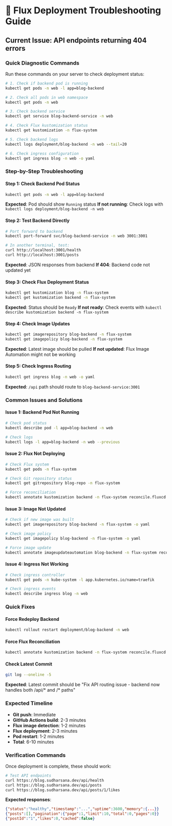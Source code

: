 # 🔧 Flux Deployment Troubleshooting Guide

## **Current Issue**: API endpoints returning 404 errors

### **Quick Diagnostic Commands**

Run these commands on your server to check deployment status:

```bash
# 1. Check if backend pod is running
kubectl get pods -n web -l app=blog-backend

# 2. Check all pods in web namespace
kubectl get pods -n web

# 3. Check backend service
kubectl get service blog-backend-service -n web

# 4. Check Flux kustomization status
kubectl get kustomization -n flux-system

# 5. Check backend logs
kubectl logs deployment/blog-backend -n web --tail=20

# 6. Check ingress configuration
kubectl get ingress blog -n web -o yaml
```

### **Step-by-Step Troubleshooting**

#### **Step 1: Check Backend Pod Status**
```bash
kubectl get pods -n web -l app=blog-backend
```
**Expected**: Pod should show `Running` status
**If not running**: Check logs with `kubectl logs deployment/blog-backend -n web`

#### **Step 2: Test Backend Directly**
```bash
# Port forward to backend
kubectl port-forward svc/blog-backend-service -n web 3001:3001

# In another terminal, test:
curl http://localhost:3001/health
curl http://localhost:3001/posts
```
**Expected**: JSON responses from backend
**If 404**: Backend code not updated yet

#### **Step 3: Check Flux Deployment Status**
```bash
kubectl get kustomization blog -n flux-system
kubectl get kustomization backend -n flux-system
```
**Expected**: Status should be `Ready`
**If not ready**: Check events with `kubectl describe kustomization backend -n flux-system`

#### **Step 4: Check Image Updates**
```bash
kubectl get imagerepository blog-backend -n flux-system
kubectl get imagepolicy blog-backend -n flux-system
```
**Expected**: Latest image should be pulled
**If not updated**: Flux Image Automation might not be working

#### **Step 5: Check Ingress Routing**
```bash
kubectl get ingress blog -n web -o yaml
```
**Expected**: `/api` path should route to `blog-backend-service:3001`

### **Common Issues and Solutions**

#### **Issue 1: Backend Pod Not Running**
```bash
# Check pod status
kubectl describe pod -l app=blog-backend -n web

# Check logs
kubectl logs -l app=blog-backend -n web --previous
```

#### **Issue 2: Flux Not Deploying**
```bash
# Check Flux system
kubectl get pods -n flux-system

# Check Git repository status
kubectl get gitrepository blog-repo -n flux-system

# Force reconciliation
kubectl annotate kustomization backend -n flux-system reconcile.fluxcd.io/requestedAt="$(date +%s)"
```

#### **Issue 3: Image Not Updated**
```bash
# Check if new image was built
kubectl get imagerepository blog-backend -n flux-system -o yaml

# Check image policy
kubectl get imagepolicy blog-backend -n flux-system -o yaml

# Force image update
kubectl annotate imageupdateautomation blog-backend -n flux-system reconcile.fluxcd.io/requestedAt="$(date +%s)"
```

#### **Issue 4: Ingress Not Working**
```bash
# Check ingress controller
kubectl get pods -n kube-system -l app.kubernetes.io/name=traefik

# Check ingress events
kubectl describe ingress blog -n web
```

### **Quick Fixes**

#### **Force Redeploy Backend**
```bash
kubectl rollout restart deployment/blog-backend -n web
```

#### **Force Flux Reconciliation**
```bash
kubectl annotate kustomization backend -n flux-system reconcile.fluxcd.io/requestedAt="$(date +%s)"
```

#### **Check Latest Commit**
```bash
git log --oneline -5
```
**Expected**: Latest commit should be "Fix API routing issue - backend now handles both /api/* and /* paths"

### **Expected Timeline**

- **Git push**: Immediate
- **GitHub Actions build**: 2-3 minutes
- **Flux image detection**: 1-2 minutes
- **Flux deployment**: 2-3 minutes
- **Pod restart**: 1-2 minutes
- **Total**: 6-10 minutes

### **Verification Commands**

Once deployment is complete, these should work:

```bash
# Test API endpoints
curl https://blog.sudharsana.dev/api/health
curl https://blog.sudharsana.dev/api/posts
curl https://blog.sudharsana.dev/api/posts/1/likes
```

**Expected responses**:
```json
{"status":"healthy","timestamp":"...","uptime":3600,"memory":{...}}
{"posts":[],"pagination":{"page":1,"limit":10,"total":0,"pages":0}}
{"postId":"1","likes":0,"cached":false}
```

